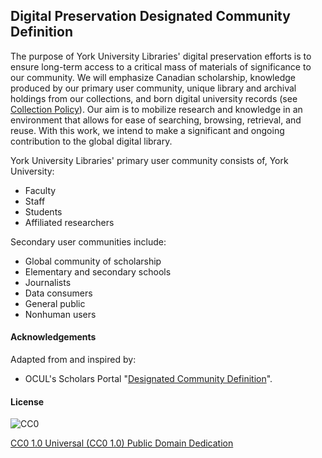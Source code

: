 ## Digital Preservation Designated Community Definition

The purpose of York University Libraries' digital preservation efforts is to ensure long-term access to a critical mass of materials of significance to our community. We will emphasize Canadian scholarship, knowledge produced by our primary user community, unique library and archival holdings from our collections, and born digital university records (see [Collection Policy](https://digital.library.yorku.ca/documentation/collection-policy)). Our aim is to mobilize research and knowledge in an environment that allows for ease of searching, browsing, retrieval, and reuse. With this work, we intend to make a significant and ongoing contribution to the global digital library.

York University Libraries' primary user community consists of, York University:

* Faculty
* Staff
* Students
* Affiliated researchers

Secondary user communities include:

* Global community of scholarship
* Elementary and secondary schools
* Journalists
* Data consumers
* General public
* Nonhuman users

#### Acknowledgements

Adapted from and inspired by:

* OCUL's Scholars Portal "[Designated Community Definition](https://spotdocs.scholarsportal.info/display/OAIS/Designated+Community+Definition)".

#### License

![CC0](http://i.creativecommons.org/p/zero/1.0/88x31.png "CC0")

[CC0 1.0 Universal (CC0 1.0) Public Domain Dedication](http://creativecommons.org/publicdomain/zero/1.0/)
